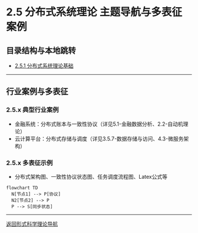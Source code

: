 # 2.5 分布式系统理论 主题导航与多表征案例

## 目录结构与本地跳转

- [2.5.1 分布式系统理论基础](./2.5.1-分布式系统理论基础.md)

---

## 行业案例与多表征

### 2.5.x 典型行业案例

- 金融系统：分布式账本与一致性协议（详见5.1-金融数据分析、2.2-自动机理论）
- 云计算平台：分布式存储与调度（详见3.5.7-数据存储与访问、4.3-微服务架构）

### 2.5.x 多表征示例

- 分布式架构图、一致性协议状态图、任务调度流程图、Latex公式等

```mermaid
flowchart TD
  N[节点1] --> P[协议]
  N2[节点2] --> P
  P --> S[同步状态]
```

---

[返回形式科学理论导航](../README.md)
